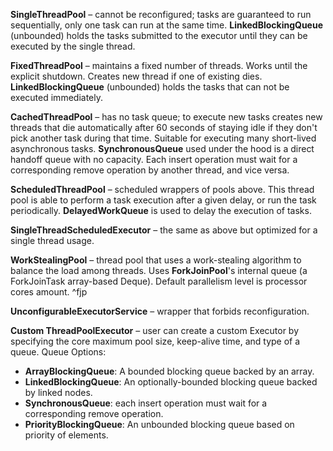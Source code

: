 **SingleThreadPool** – cannot be reconfigured; tasks are guaranteed to run sequentially, only one task can run at the same time. **LinkedBlockingQueue** (unbounded) holds the tasks submitted to the executor until they can be executed by the single thread.

**FixedThreadPool** – maintains a fixed number of threads. Works until the explicit shutdown. Creates new thread if one of existing dies. **LinkedBlockingQueue** (unbounded) holds the tasks that can not be executed immediately.

**CachedThreadPool** – has no task queue; to execute new tasks creates new threads that die automatically after 60 seconds of staying idle if they don't pick another task during that time. Suitable for executing many short-lived asynchronous tasks. **SynchronousQueue** used under the hood is a direct handoff queue with no capacity. Each insert operation must wait for a corresponding remove operation by another thread, and vice versa.

**ScheduledThreadPool** – scheduled wrappers of pools above. This thread pool is able to perform a task execution after a given delay, or run the task periodically. **DelayedWorkQueue** is used to delay the execution of tasks.

**SingleThreadScheduledExecutor** – the same as above but optimized for a single thread usage.

**WorkStealingPool** – thread pool that uses a work-stealing algorithm to balance the load among threads. Uses **ForkJoinPool**'s internal queue (a ForkJoinTask array-based Deque). Default parallelism level is processor cores amount. ^fjp

**UnconfigurableExecutorService** – wrapper that forbids reconfiguration.

**Custom ThreadPoolExecutor** – user can create a custom Executor by specifying the core maximum pool size, keep-alive time, and type of a queue. Queue Options:
- **ArrayBlockingQueue**: A bounded blocking queue backed by an array.
- **LinkedBlockingQueue**: An optionally-bounded blocking queue backed by linked nodes.
- **SynchronousQueue**: each insert operation must wait for a corresponding remove operation.
- **PriorityBlockingQueue**: An unbounded blocking queue based on priority of elements.